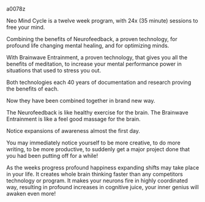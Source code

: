 a0078z

Neo Mind Cycle is a twelve week program, with 24x (35 minute) sessions to free your mind.

Combining the benefits of Neurofeedback, a proven technology, for profound life changing  mental healing, and for optimizing minds.

With Brainwave Entrainment, a proven technology, that gives you all the benefits of meditation, to increase your mental performance power in situations that used to stress you out.

Both technologies each 40 years of documentation and research proving the benefits of each.

Now they have been combined together in brand new way.

The Neurofeedback is like healthy exercise for the brain. The Brainwave Entrainment is like a feel good massage for the brain.

Notice expansions of awareness almost the first day.

You may immediately notice yourself to be more creative, to do more writing, to be more productive, to suddenly get a major project done that you had been putting off for a while!

As the weeks progress profound happiness expanding shifts may take place in your life. It creates whole brain thinking faster than any competitors technology or program.
It makes your neurons fire in highly coordinated way, resulting in profound increases in cognitive juice, your inner genius will awaken even more!
